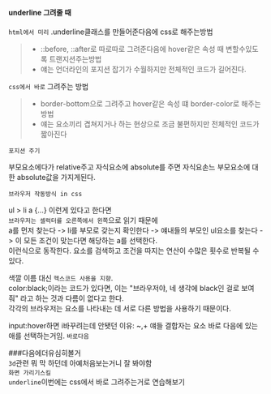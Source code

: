 
#### underline 그려줄 때

  `html에서 미리` .underline클래스를 만들어준다음에 css로 해주는방법
   > - ::before, ::after로 따로따로 그려준다음에 hover같은 속성 때 변할수있도록 트랜지션주는방법
   > - 얘는 언더라인의 포지션 잡기가 수월하지만 전체적인 코드가 길어진다.
  
  `css에서 바로` 그려주는 방법
   > - border-bottom으로 그려주고 hover같은 속성 떄 border-color로 해주는방법 
   > - 얘는 요소끼리 겹쳐지거나 하는 현상으로 조금 불편하지만 전체적인 코드가 짧아진다


`포지션 주기`

  부모요소에다가 relative주고 자식요소에 absolute를 주면 자식요손느 부모요소에 대한 absolute값을 가지게된다.



`브라우저 작동방식 in css`

ul > li a {...} 이런게 있다고 한다면<br>
`브라우저는 셀럭터를 오른쪽에서 왼쪽`으로 읽기 때문에 <br>
a를 먼저 찾는다 -> li를 부모로 갖는지 확인한다 -> 얘내들의 부모인 ul요소를 찾는다 -> 이 모든 조건이 맞는다면 해당하는 a를 선택한다.<br>
이런식으로 동작한다. 요소를 검색하고 조건을 따지는 연산이 수많은 횟수로 반복될 수 있다.<br>

색깔 이름 대신 `헥스코드 사용을 지향`.<br>
color:black;이라는 코드가 있다면, 이는 "브라우저야, 네 생각에 black인 걸로 보여줘" 라고 하는 것과 다름이 없다고 한다.<br>
각각의 브라우저는 요소를 나타내는 데 서로 다른 방법을 사용하기 때문이다.<br>

input:hover하면 i바꾸려는데 안됏던 이유: ~,+ 얘들 결합자는 요소 바로 다음에 있는애를 선택하는거임. `바로다음`

###다음에더유심히볼거<br>
`3d`관련 뭐 막 하던데 아예처음보는거니 잘 봐야함<br>
`화면 가리기스킬`<br>
`underline`이번에는 css에서 바로 그려주는거로 연습해보기
